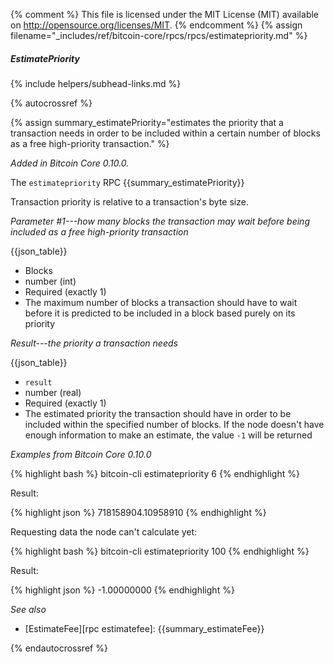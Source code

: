 {% comment %}
This file is licensed under the MIT License (MIT) available on
http://opensource.org/licenses/MIT.
{% endcomment %}
{% assign filename="_includes/ref/bitcoin-core/rpcs/rpcs/estimatepriority.md" %}

##### EstimatePriority
{% include helpers/subhead-links.md %}

{% autocrossref %}

{% assign summary_estimatePriority="estimates the priority that a transaction needs in order to be included within a certain number of blocks as a free high-priority transaction." %}

*Added in Bitcoin Core 0.10.0.*

The `estimatepriority` RPC {{summary_estimatePriority}}

Transaction priority is relative to a transaction's byte size.

*Parameter #1---how many blocks the transaction may wait before being included as a free high-priority transaction*

{{json_table}}

* Blocks
* number (int)
* Required (exactly 1)
* The maximum number of blocks a transaction should have to wait before it is predicted to be included in a block based purely on its priority

*Result---the priority a transaction needs*

{{json_table}}

* `result`
* number (real)
* Required (exactly 1)
* The estimated priority the transaction should have in order to be included within the specified number of blocks.  If the node doesn't have enough information to make an estimate, the value `-1` will be returned

*Examples from Bitcoin Core 0.10.0*

{% highlight bash %}
bitcoin-cli estimatepriority 6
{% endhighlight %}

Result:

{% highlight json %}
718158904.10958910
{% endhighlight %}

Requesting data the node can't calculate yet:

{% highlight bash %}
bitcoin-cli estimatepriority 100
{% endhighlight %}

Result:

{% highlight json %}
-1.00000000
{% endhighlight %}

*See also*

* [EstimateFee][rpc estimatefee]: {{summary_estimateFee}}

{% endautocrossref %}
